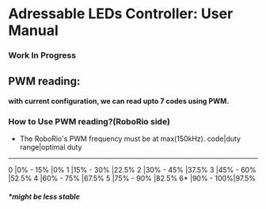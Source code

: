 # Adressable LEDs Controller: User Manual
### Work In Progress

## PWM reading:
#### with current configuration, we can read upto 7 codes using PWM.
### How to Use PWM reading?(RoboRio side)
* The RoboRio's PWM frequency must be at max(150kHz).
code|duty range|optimal duty
----------------------------
0   |0% - 15%  |0%
1   |15% - 30% |22.5%
2   |30% - 45% |37.5%
3   |45% - 60% |52.5%
4   |60% - 75% |67.5%
5   |75% - 90% |82.5%
6*  |90% - 100%|97.5%
##### *might be less stable
